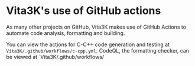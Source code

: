 # Vita3K's use of GitHub actions

As many other projects on GitHub, Vita3K makes use of GitHub Actions to automate code analysis, formatting and building.

You can view the actions for C-C++ code generation and testing at `Vita3K/.github/workflows/c-cpp.yml`. CodeQL, the formatting checker, can be viewed at `Vita3K/.github/workflows/
